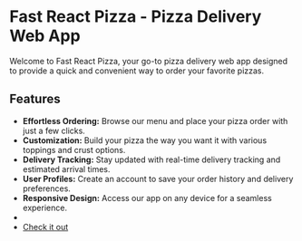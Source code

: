 # Fast React Pizza - Pizza Delivery Web App

Welcome to Fast React Pizza, your go-to pizza delivery web app designed to provide a quick and convenient way to order your favorite pizzas.


## Features

- **Effortless Ordering:** Browse our menu and place your pizza order with just a few clicks.
- **Customization:** Build your pizza the way you want it with various toppings and crust options.
- **Delivery Tracking:** Stay updated with real-time delivery tracking and estimated arrival times.
- **User Profiles:** Create an account to save your order history and delivery preferences.
- **Responsive Design:** Access our app on any device for a seamless experience.
- 
- [Check it out](https://fast-react-pizza.netlify.app/)
